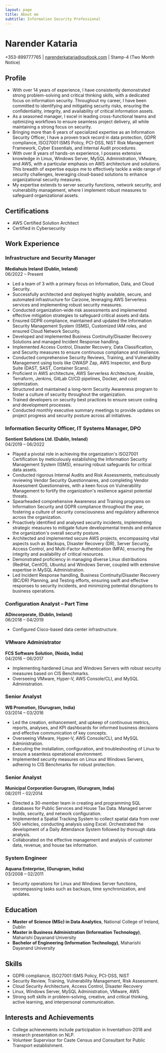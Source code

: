 ```yaml
---
layout: page
title: About me
subtitle: Information Security Professional
---
```


# Narender Kataria
+353-899777765 | narenderkataria@outlook.com | Stamp-4 (Two Month Notice)

## Profile
- With over 14 years of experience, I have consistently demonstrated strong problem-solving and critical thinking skills, with a dedicated focus on information security. Throughout my career, I have been committed to identifying and mitigating security risks, ensuring the confidentiality, integrity, and availability of critical information assets.
- As a seasoned manager, I excel in leading cross-functional teams and optimizing workflows to ensure seamless project delivery, all while maintaining a strong focus on security.
- Bringing more than 6 years of specialized expertise as an Information Security Officer, I have a proven track record in data protection, GDPR compliance, ISO27001 ISMS Policy, PCI-DSS, NIST Risk Management Framework, Cyber Essentials, and Internal Audit procedures.
- With over 8 years of hands-on experience, I possess extensive knowledge in Linux, Windows Server, MySQL Administration, VMware, and AWS, with a particular emphasis on AWS architecture and solutions. This breadth of expertise equips me to effectively tackle a wide range of security challenges, leveraging cloud-based solutions to enhance organizational security measures.
- My expertise extends to server security functions, network security, and vulnerability management, where I implement robust measures to safeguard organizational assets.

## Certifications
- AWS Certified Solution Architect
- Certified in Cybersecurity

## Work Experience

### Infrastructure and Security Manager
**Mediahuis Ireland (Dublin, Ireland)**  
06/2022 – Present

- Led a team of 3 with a primary focus on Information, Data, and Cloud Security.
- Successfully architected and deployed highly available, secure, and automated infrastructure for Carzone, leveraging AWS Serverless services and implementing robust security measures.
- Conducted organization-wide risk assessments and implemented effective mitigation strategies to safeguard critical assets and data.
- Ensured GDPR compliance, maintained and updated the Information Security Management System (ISMS), Customized IAM roles, and ensured Cloud Network Security.
- Developed and implemented Business Continuity/Disaster Recovery Solutions and managed Incident Response handling.
- Implemented Access Control, Disaster Recovery, Data Classification, and Security measures to ensure continuous compliance and resilience.
- Conducted comprehensive Security Reviews, Training, and Vulnerability Management using tools like OWASP Zap, AWS Inspector, and Burp Suite (DAST, SAST, Container Scans).
- Proficient in AWS architecture, AWS Serverless Architecture, Ansible, Terraform, Jenkins, GitLab CI/CD pipelines, Docker, and cost optimization.
- Structured and maintained a long-term Security Awareness program to foster a culture of security throughout the organization.
- Trained developers on security best practices to ensure secure coding and development processes.
- Conducted monthly executive summary meetings to provide updates on project progress and security posture across all initiatives.

### Information Security Officer, IT Systems Manager, DPO
**Sentient Solutions Ltd. (Dublin, Ireland)**  
04/2019 – 06/2022

- Played a pivotal role in achieving the organization's ISO27001 Certification by meticulously establishing the Information Security Management System (ISMS), ensuring robust safeguards for critical data assets.
- Conducted rigorous Internal Audits and Risk Assessments, meticulously reviewing Vendor Security Questionnaires, and completing Vendor Assessment Questionnaires, with a keen focus on Vulnerability Management to fortify the organization's resilience against potential threats.
- Spearheaded comprehensive Awareness and Training programs on Information Security and GDPR compliance throughout the year, fostering a culture of security consciousness and regulatory adherence across the organization.
- Proactively identified and analysed security incidents, implementing strategic measures to mitigate future developmental trends and enhance the organization's overall security posture.
- Architected and implemented secure AWS projects, encompassing vital aspects such as Backups, Disaster Recovery (DR), Server Security, Access Control, and Multi-Factor Authentication (MFA), ensuring the integrity and availability of critical resources.
- Demonstrated proficiency in managing diverse Linux distributions (RedHat, CentOS, Ubuntu) and Windows Server, coupled with extensive expertise in MySQL Administration.
- Led Incident Response handling, Business Continuity/Disaster Recovery (BC/DR) Planning, and Testing efforts, ensuring swift and effective responses to security incidents, and minimizing potential disruptions to business operations.

### Configuration Analyst – Part Time
**ADincorporate, (Dublin, Ireland)**  
06/2018 – 04/2019

- Configured Cisco-based data center infrastructure.

### VMware Administrator
**FCS Software Solution, (Noida, India)**  
04/2016 – 06/2017

- Implementing hardened Linux and Windows Servers with robust security measures based on CIS Benchmarks.
- Overseeing VMware, Hyper-V, AWS Console/CLI, and MySQL Administration.

### Senior Analyst
**WB Promotion, (Gurugram, India)**  
03/2014 – 03/2016

- Led the creation, enhancement, and upkeep of continuous metrics, reports, analyses, and KPI dashboards for informed business decisions and effective communication of key concepts.
- Overseeing VMware, Hyper-V, AWS Console/CLI, and MySQL Administration.
- Executing the installation, configuration, and troubleshooting of Linux to ensure a seamless operational environment.
- Implemented security measures on Linux and Windows Servers, adhering to CIS Benchmarks for robust protection.

### Senior Analyst
**Municipal Corporation Gurugram, (Gurugram, India)**  
08/2011 – 02/2014

- Directed a 30-member team in creating and programming SQL databases for Public Services and House Tax Data. Managed server builds, security, and network configuration.
- Implemented a Spatial Tracking System to collect spatial data from over 500 vehicles, conducting analysis using Excel. Orchestrated the development of a Daily Attendance System followed by thorough data analysis.
- Collaborated on the effective management and analysis of customer data, revenue, and house tax information.

### System Engineer
**Aquana Enterprise, (Gurugram, India)**  
03/2008 – 02/2011

- Security operations for Linux and Windows Server functions, encompassing tasks such as backups, time synchronization, and updates.

## Education
- **Master of Science (MSc) in Data Analytics**, National College of Ireland, Dublin
- **Master in Business Administration (Information Technology)**, Maharishi Dayanand University
- **Bachelor of Engineering (Information Technology)**, Maharishi Dayanand University

## Skills
- GDPR compliance, ISO27001 ISMS Policy, PCI-DSS, NIST
- Security Review, Training, Vulnerability Management, Risk Assessment.
- Cloud Security Architecture, Access Control, Disaster Recovery
- Linux, Windows Server, MySQL Administration, VMware, AWS
- Strong soft skills in problem-solving, creative, and critical thinking, active learning, and interpersonal communication.

## Interests and Achievements
- College achievements include participation in Inventathon-2018 and research presentation on NLP.
- Volunteer Supervisor for Caste Census and Consultant for Public Transport establishment.